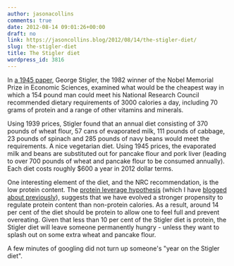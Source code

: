 ```yaml
---
author: jasonacollins
comments: true
date: 2012-08-14 09:01:26+00:00
draft: no
link: https://jasoncollins.blog/2012/08/14/the-stigler-diet/
slug: the-stigler-diet
title: The Stigler diet
wordpress_id: 3816
---
```


In [a 1945 paper](http://www.jstor.org/stable/1231810), George Stigler, the 1982 winner of the Nobel Memorial Prize in Economic Sciences, examined what would be the cheapest way in which a 154 pound man could meet his National Research Council recommended dietary requirements of 3000 calories a day, including 70 grams of protein and a range of other vitamins and minerals.

Using 1939 prices, Stigler found that an annual diet consisting of 370 pounds of wheat flour, 57 cans of evaporated milk, 111 pounds of cabbage, 23 pounds of spinach and 285 pounds of navy beans would meet the requirements. A nice vegetarian diet. Using 1945 prices, the evaporated milk and beans are substituted out for pancake flour and pork liver (leading to over 700 pounds of wheat and pancake flour to be consumed annually). Each diet costs roughly $600 a year in 2012 dollar terms.

One interesting element of the diet, and the NRC recommendation, is the low protein content. The [protein leverage hypothesis](http://onlinelibrary.wiley.com/doi/10.1111/j.1467-789X.2005.00178.x/abstract) (which I have [blogged about previously](https://jasoncollins.blog/2011/06/evolution-and-obesity/)), suggests that we have evolved a stronger propensity to regulate protein content than non-protein calories. As a result, around 14 per cent of the diet should be protein to allow one to feel full and prevent overeating. Given that less than 10 per cent of the Stigler diet is protein, the Stigler diet will leave someone permanently hungry - unless they want to splash out on some extra wheat and pancake flour.

A few minutes of googling did not turn up someone's "year on the Stigler diet".
